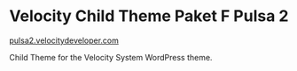 Velocity Child Theme Paket F Pulsa 2
=================
[pulsa2.velocitydeveloper.com](https://www.pulsa2.velocitydeveloper.com/)

Child Theme for the Velocity System WordPress theme.
